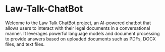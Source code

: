 # Law-Talk-ChatBot
Welcome to the Law Talk ChatBot project, an AI-powered chatbot that allows users to interact with their legal documents in a conversational manner. It leverages powerful language models and document processing to provide answers based on uploaded documents such as PDFs, DOCX files, and text files.
